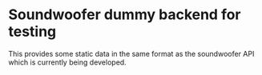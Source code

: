 # Soundwoofer dummy backend for testing

This provides some static data in the same format as the soundwoofer API which is currently being developed.